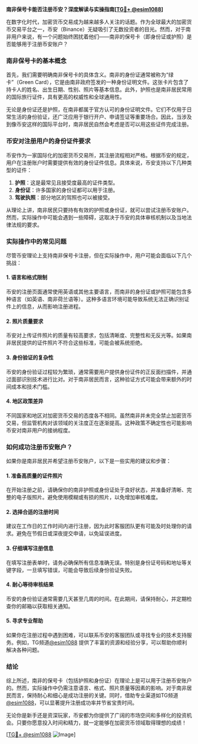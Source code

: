 **南非保号卡能否注册币安？深度解读与实操指南[[TG💪+ @esim1088](https://t.me/s/esim1088)]**

在数字化时代，加密货币交易成为越来越多人关注的话题。作为全球最大的加密货币交易平台之一，币安（Binance）无疑吸引了无数投资者的目光。然而，对于南非用户来说，有一个问题始终困扰着他们——南非的保号卡（即身份证或护照）是否能够用于注册币安账户？

### 南非保号卡的基本概念

首先，我们需要明确南非保号卡的具体含义。南非的身份证通常被称为“绿卡”（Green Card），它是由南非政府签发的一种身份证明文件。这张卡片包含了持卡人的姓名、出生日期、性别、照片等基本信息。此外，护照也是南非居民常用的国际旅行证件，具有更高的权威性和全球通用性。

无论是身份证还是护照，在南非都属于官方认可的身份证明文件。它们不仅用于日常生活的身份验证，还广泛应用于银行开户、申请签证等重要场合。因此，当涉及到像币安这样的国际平台时，南非居民自然会考虑是否可以用这些证件完成注册。

### 币安对注册用户的身份证件要求

币安作为一家国际化的加密货币交易所，其注册流程相对严格。根据币安的规定，用户在注册账户时需要提供有效的身份证件信息。具体来说，币安支持以下几种类型的证件：

1. **护照**：这是最常见且接受度最高的证件类型。
2. **身份证**：许多国家的身份证都可以用于注册。
3. **驾驶执照**：部分地区的驾照也可以被接受。

从理论上讲，南非居民只要持有有效的护照或身份证，就可以尝试注册币安账户。然而，实际操作中可能会遇到一些障碍，这取决于币安的具体审核机制以及当地法律法规的要求。

### 实际操作中的常见问题

尽管币安理论上支持南非保号卡注册，但在实际操作中，用户可能会面临以下几个挑战：

#### 1. **语言和格式限制**
   币安的注册页面通常使用英语或其他主要语言，而南非的身份证或护照可能包含多种语言（如英语、南非荷兰语等）。这种多语言环境可能导致系统无法正确识别证件上的信息，从而影响注册进程。

#### 2. **照片质量要求**
   币安对上传证件照片的质量有较高要求，包括清晰度、完整性和无反光等。如果南非居民提供的证件照片不符合这些标准，可能会被系统拒绝。

#### 3. **身份验证的复杂性**
   币安的身份验证过程较为繁琐，通常需要用户提供身份证件的正反面扫描件，并通过面部识别技术进行比对。对于南非居民而言，这种验证方式可能会带来额外的时间成本和技术门槛。

#### 4. **地区政策差异**
   不同国家和地区对加密货币交易的态度各不相同。虽然南非并未完全禁止加密货币交易，但监管机构对该领域的关注度正在逐渐提高。这种政策不确定性也可能影响币安对南非用户的接纳程度。

### 如何成功注册币安账户？

如果你是南非居民并希望注册币安账户，以下是一些实用的建议和步骤：

#### 1. **准备高质量的证件照片**
   在开始注册之前，请确保你的南非护照或身份证处于良好状态，并准备好清晰、完整的电子版照片。避免使用模糊或有损的照片，以免增加审核难度。

#### 2. **选择合适的注册时间**
   建议在工作日的工作时间内进行注册，因为此时客服团队更有可能及时处理你的请求。避免在节假日或深夜提交申请，以免延误进度。

#### 3. **仔细填写注册信息**
   在填写注册表单时，请务必确保所有信息准确无误。特别是身份证号码和地址等关键字段，一旦填写错误，可能会导致后续身份验证失败。

#### 4. **耐心等待审核结果**
   币安的身份验证通常需要几天甚至几周的时间。在此期间，请保持耐心，并定期检查你的邮箱以获取相关通知。

#### 5. **寻求专业帮助**
   如果你在注册过程中遇到困难，可以联系币安的客服团队或寻找专业的技术支持服务。例如，TG频道[@esim1088](https://t.me/s/esim1088) 提供了丰富的资源和经验分享，可以帮助你顺利解决各种问题。

### 结论

综上所述，南非的保号卡（包括护照和身份证）在理论上是可以用于注册币安账户的。然而，实际操作中仍需注意语言、格式、照片质量等因素的影响。对于南非居民而言，保持耐心和细心是成功注册的关键。同时，借助专业渠道如TG频道[@esim1088](https://t.me/s/esim1088)，可以显著提升注册成功率并节省宝贵时间。

无论你是新手还是资深玩家，币安都为你提供了广阔的市场空间和多样化的投资机会。只要你愿意投入时间和精力，就一定能够在加密货币领域取得理想的成绩！

[[TG💪+ @esim1088](https://t.me/s/esim1088) ![Image](https://i.postimg.cc/4NQfJmqS/Snipaste-2025-05-13-00-14-12.png)]